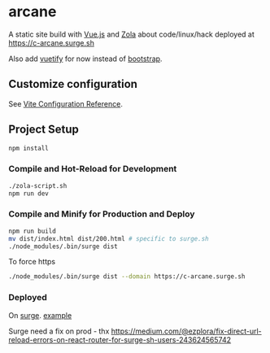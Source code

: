 # arcane

A static site build with [Vue.js](https://vuejs.org/) and [Zola](https://www.getzola.org/) about code/linux/hack deployed at https://c-arcane.surge.sh

Also add [vuetify](https://vuetifyjs.com/) for now instead of [bootstrap](https://getbootstrap.com/).

## Customize configuration

See [Vite Configuration Reference](https://vitejs.dev/config/).

## Project Setup

```sh
npm install
```

### Compile and Hot-Reload for Development

```sh
./zola-script.sh
npm run dev
```

### Compile and Minify for Production and Deploy

```sh
npm run build
mv dist/index.html dist/200.html # specific to surge.sh
./node_modules/.bin/surge dist
```

To force https

```sh
./node_modules/.bin/surge dist --domain https://c-arcane.surge.sh
```

### Deployed

On [surge](https://surge.sh/).  [example](https://github.com/yavisht/deploy-via-surge.sh-github-action-template/tree/master)

Surge need a fix on prod - thx https://medium.com/@ezplora/fix-direct-url-reload-errors-on-react-router-for-surge-sh-users-243624565742
